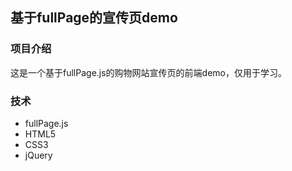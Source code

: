 ## 基于fullPage的宣传页demo

### 项目介绍

这是一个基于fullPage.js的购物网站宣传页的前端demo，仅用于学习。

### 技术

- fullPage.js
- HTML5
- CSS3
- jQuery

